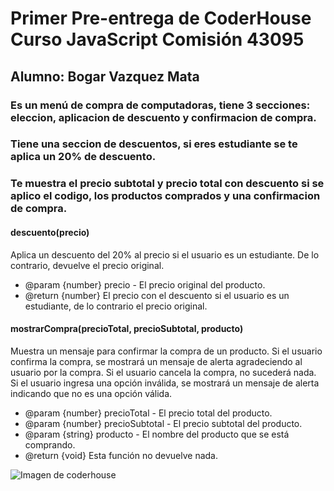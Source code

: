 # Primer Pre-entrega de CoderHouse Curso JavaScript Comisión 43095
## Alumno: Bogar Vazquez Mata
### Es un menú de compra de computadoras, tiene 3 secciones: eleccion, aplicacion de descuento y confirmacion de compra.
### Tiene una seccion de descuentos, si eres estudiante se te aplica un 20% de descuento.
### Te muestra el precio subtotal y precio total con descuento si se aplico el codigo, los productos comprados y una confirmacion de compra.


#### descuento(precio)

  Aplica un descuento del 20% al precio si el usuario es un estudiante.
  De lo contrario, devuelve el precio original.
 
 * @param {number} precio - El precio original del producto.
 * @return {number} El precio con el descuento si el usuario es un estudiante, de lo contrario el precio original.





#### mostrarCompra(precioTotal, precioSubtotal, producto)

  Muestra un mensaje para confirmar la compra de un producto. Si el usuario confirma la compra, se mostrará un mensaje de alerta
  agradeciendo al usuario por la compra. Si el usuario cancela la compra, no sucederá nada. Si el usuario ingresa una opción 
  inválida, se mostrará un mensaje de alerta indicando que no es una opción válida.

 * @param {number} precioTotal - El precio total del producto.
 * @param {number} precioSubtotal - El precio subtotal del producto.
 * @param {string} producto - El nombre del producto que se está comprando.
 * @return {void} Esta función no devuelve nada.

![Imagen de coderhouse](https://upload.wikimedia.org/wikipedia/commons/7/75/Logo_blackbg.png)
